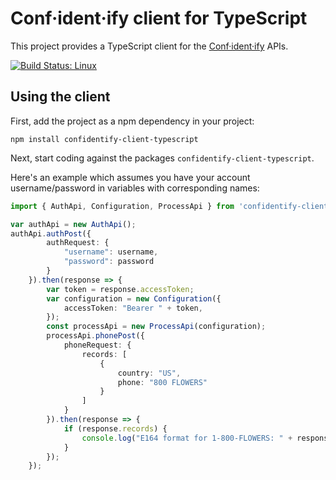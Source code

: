 # Conf·ident·ify client for TypeScript

This project provides a TypeScript client for the [Conf·ident·ify](https://confidentify.com) APIs.


[![Build Status: Linux](https://travis-ci.org/confidentify/confidentify-client-typescript.svg?branch=master)](https://travis-ci.org/confidentify/confidentify-client-typescript)

## Using the client

First, add the project as a npm dependency in your project:

```
npm install confidentify-client-typescript
```

Next, start coding against the packages `confidentify-client-typescript`.

Here's an example which assumes you have your account username/password in variables with corresponding names:

```typescript
import { AuthApi, Configuration, ProcessApi } from 'confidentify-client-typescript';

var authApi = new AuthApi();
authApi.authPost({
        authRequest: {
            "username": username,
            "password": password
        }
    }).then(response => {
        var token = response.accessToken;
        var configuration = new Configuration({
            accessToken: "Bearer " + token,
        });
        const processApi = new ProcessApi(configuration);
        processApi.phonePost({
            phoneRequest: {
                records: [
                    {
                        country: "US",
                        phone: "800 FLOWERS"
                    }
                ]
            }
        }).then(response => {
            if (response.records) {
                console.log("E164 format for 1-800-FLOWERS: " + response.records[0].phoneE164);
            }
        });
    });
```

